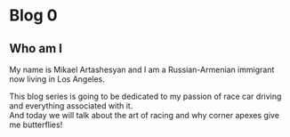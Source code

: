# Blog 0

## Who am I

My name is Mikael Artashesyan and I am a Russian-Armenian immigrant now living in Los Angeles.  

This blog series is going to be dedicated to my passion of race car driving and everything associated with it.  
And today we will talk about the art of racing and why corner apexes give me butterflies!  